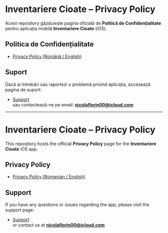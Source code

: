 # Inventariere Cioate – Privacy Policy

Acest repository găzduiește pagina oficială de **Politică de Confidențialitate** pentru aplicația mobilă **Inventariere Cioate** (iOS).

## Politica de Confidențialitate
- [Privacy Policy (Română / English)](https://florinnicola000.github.io/inventariere-cioate-privacy/)

## Suport
Dacă ai întrebări sau raportezi o problemă privind aplicația, accesează pagina de suport:  
- [Support](https://florinnicola000.github.io/inventariere-cioate-privacy/support.html)  
sau contactează-ne pe email: **nicolaflorin00@icloud.com**

---

# Inventariere Cioate – Privacy Policy

This repository hosts the official **Privacy Policy** page for the **Inventariere Cioate** iOS app.

## Privacy Policy
- [Privacy Policy (Romanian / English)](https://florinnicola000.github.io/inventariere-cioate-privacy/)

## Support
If you have any questions or issues regarding the app, please visit the support page:  
- [Support](https://florinnicola000.github.io/inventariere-cioate-privacy/support.html)  
or contact us at **nicolaflorin00@icloud.com**
